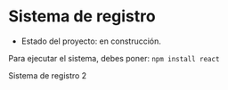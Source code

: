<h1>Sistema de registro</h1>

- Estado del proyecto: en construcción.

Para ejecutar el sistema, debes poner:
```npm install react```

Sistema de registro 2

